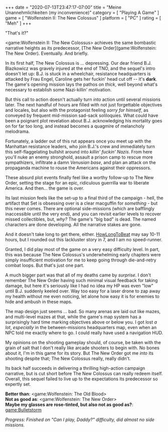 +++
date = "2020-07-13T23:47:17-07:00"
title = "Meine Unannehmlichkeiten (my inconvenience)"
category = [ "Playing A Game" ]
game = [ "Wolfenstein II: The New Colossus" ]
platform = [ "PC" ]
rating = [ "Meh" ]
+++

"That's it?"

<game:Wolfenstein II: The New Colossus> achieves the same bombastic narrative heights as its predecessor, [The New Order](game:Wolfenstein: The New Order).  Eventually.  And briefly.

In its first half, The New Colossus is ... depressing.  Our dear friend B.J. Blazkowicz was gravely injured at the end of TNO, and the sequel's intro doesn't let up: B.J. is stuck in a wheelchair, resistance headquarters is attacked by Frau Engel, Caroline gets her fuckin' head cut off -- it's <b>dark</b>.  The game's opening mission lays the pathos on <i>thick</i>, well beyond what's necessary to establish some Nazi-killin' motivation.

But this call to action doesn't actually turn <i>into</i> action until several missions later.  The next handful of hours are filled with not just forgettable objectives and locales, but also with the protagonist feeling <i>sorry for himself</i>, as conveyed by frequent mid-mission sad-sack soliloquies.  What could have been a poignant plot revelation about B.J. acknowledging his mortality goes on for far too long, and instead becomes a quagmire of melancholy melodrama.

Fortunately, a ladder out of this rut appears once you meet up with the Manhattan resistance leaders, who join B.J.'s crew and immediately turn this self-flaggelating bullshit around into <i>killin' fuckin' Nazis</i>.  From here you'll nuke an enemy stronghold, assault a prison camp to rescue more sympathizers, infiltrate a damn <i>Venusian base</i>, and plan an attack on the propaganda machine to rouse the Americans against their oppressors.

These absurd plot events finally feel like a worthy follow-up to The New Order, setting the stage for an epic, ridiculous guerrilla war to liberate America.  And then... the game is over.

Its last mission feels like the set-up to a final third of the campaign - hell, the artifact that Set is obsessing over is a clear macguffin for <i>something</i> - but this never comes.  There are optional side-missions (which are bafflingly inaccessible until the very end), and you can revisit earlier levels to recover missed collectibles, but, <i>why?</i>  The game's "big bad" is dead.  The named characters are done developing.  All the narrative stakes are gone.

And it doesn't take long to get there, either.  <a href="https://howlongtobeat.com/game?id=46420">HowLongToBeat</a> may say 10-11 hours, but I rounded out this lackluster story in 7, and I am no speed-runner.

Granted, I did play most of the game on a very easy difficulty level.  In part, this was because The New Colossus's underwhelming early chapters were simply insufficient motivation for me to keep going through die-and-retry combat loops.  But that's just one part.

A much bigger part was that all of my deaths came by <i>surprise</i>.  I don't remember The New Order having such minimal visual feedback for taking damage, but here it's seriously like I had no idea my HP was even "low" until B.J. suddenly keeled over.  Way too easy for a laser drone to zap away my health without me even noticing, let alone how easy it is for enemies to hide and ambush in these maps.

The map design just seems ... bad.  So many arenas are laid out like mazes, and multi-level mazes at that, while the game's map system has a surprisingly hard time marking objectives above or below you.  I got lost <i>a lot</i>, <i>especially</i> in the between-missions headquarters map, even when an NPC told me exactly where to go.  I could really have used a navigation HUD.

My opinions on the shooting gameplay should, of course, be taken with the grain of salt that I don't really like arcade shooters to begin with.  No bones about it, I'm in this game for its story.  But The New Order got me <i>into</i> its shooting despite that; The New Colossus really, really didn't.

Its back half succeeds in delivering a thrilling high-action campaign narrative, but is cut short before The New Colossus can really redeem itself.  Overall, this sequel failed to live up to the expectations its predecessor so expertly set.

<b>Better than</b>: <game:Wolfenstein: The Old Blood>  
<b>Not as good as</b>: <game:Wolfenstein: The New Order>  
<b>Maybe my glasses are rose-tinted, but also not as good as?</b>: <game:Bulletstorm>

<i>Progress: Finished on "Can I play, Daddy?" difficulty, did almost no side missions.</i>
